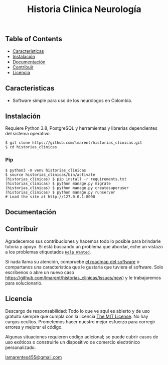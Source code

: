 <div align="center">
  <h1>Historia Clinica Neurología</h1>
</div>

<br>

## Table of Contents

- [Caracteristicas](#caracteristicas)
- [Instalación](#instalación)
- [Documentación](#documentación)
- [Contribuir](#Contribuir)
- [Licencia](#licencia)


## Caracteristicas

- Software simple para uso de los neurologos en Colombia.

## Instalación

Requiere Python 3.8, PostgreSQL y herramientas y librerias dependientes del sistema operativo.

```
$ git clone https://github.com/lmarent/historias_clinicas.git
$ cd historias_clinicas
```

### Pip

```
$ python3 -m venv historias_clinicas
$ source historias_clinicas/bin/activate
(historias_clinicas) $ pip install -r requirements.txt
(historias_clinicas) $ python manage.py migrate
(historias_clinicas) $ python manage.py createsuperuser
(historias_clinicas) $ python manage.py runserver
# Load the site at http://127.0.0.1:8000
```

## Documentación

## Contribuir

Agradecemos sus contribuciones y hacemos todo lo posible para brindarle tutoría y apoyo. Si está buscando un problema que abordar, eche un vistazo a los problemas etiquetados [`Help Wanted`](https://github.com/lmarent/historias_clinicas/issues?q=is%3Aopen+is%3Aissue+label%3A%22help+wanted%22).

Si nada llama su atención, compruebe [el roadmap del software](https://github.com/lmarent/historias_clinicas/projects/12) o compartanos una característica que le gustaria que tuviera el software. Solo escríbenos o abre un nuevo caso https://github.com/lmarent/historias_clinicas/issues/new) y le trabajaremos para solucionarlo.


## Licencia

Descargo de responsabilidad: Todo lo que ve aquí es abierto y de uso gratuito siempre que cumpla con la licencia [The MIT License](LICENSE). No hay cargos ocultos. Prometemos hacer nuestro mejor esfuerzo para corregir errores y mejorar el código.

Algunas situaciones requieren código adicional; se puede cubrir casos de uso exóticos o construirle un dispositivo de comercio electrónico personalizado.

lamarentes455@gmail.com
